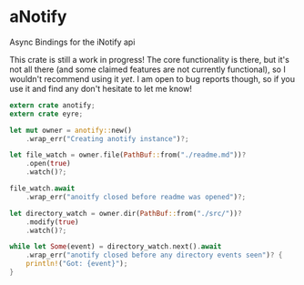 # aNotify

Async Bindings for the iNotify api

This crate is still a work in progress! The core functionality is there, but
it's not all there (and some claimed features are not currently functional), so
I wouldn't recommend using it _yet_. I am open to bug reports though, so if you
use it and find any don't hesitate to let me know!

```rust
extern crate anotify;
extern crate eyre;

let mut owner = anotify::new()
    .wrap_err("Creating anotify instance")?;

let file_watch = owner.file(PathBuf::from("./readme.md"))?
    .open(true)
    .watch()?;

file_watch.await
    .wrap_err("anoitfy closed before readme was opened")?;

let directory_watch = owner.dir(PathBuf::from("./src/"))?
    .modify(true)
    .watch()?;

while let Some(event) = directory_watch.next().await
    .wrap_err("anotify closed before any directory events seen")? {
    println!("Got: {event}");
}
```
